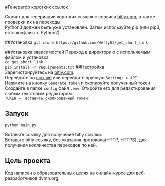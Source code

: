 #Генератор коротких ссылок

Скрипт для генериации коротких ссылок с сервиса [bitly.com](https://bitly.com), а также проверки их на переходы.  
Python3 должен быть уже установлен. Затем используйте pip (или pip3, есть конфликт с Python2)

##Установка
`git clone https://github.com/Weffy61/get_short_link`

##Установка зависимостей
Переход в директорию с исполняемым файлом и установка  
`cd get_short_link`  
`pip install -r requirements.txt`
##Настройка  
Зарегистрируйтесь на [bitly.com](https://bitly.com).  
Перейдите по [ссылке](https://app.bitly.com/settings/api/) или перейдите вручную `Settings > API`  
Нажмите на кнопку `Generate token` и скопируйте полученный токен  
Создайте в папке `config` файл `.env`. Откройте его для редактирования любым текстовым редактором.  
`TOKEN = 'вставить скопированный токен'`  
## Запуск  

`python main.py`  

Вставьте ссылку для получение bitly ссылки.  
Вставьте bitly ссылку, без указания протокола(HTTP, HTTPS), для получения колличества переходов по ней.

## Цель проекта

Код написан в образовательных целях на онлайн-курсе для веб-разработчиков dvmn.org.